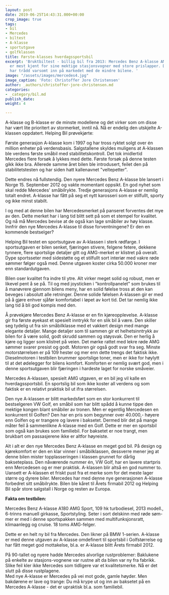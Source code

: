 ```yaml
---
layout: post
date: 2019-06-25T14:43:31.000+00:00
crop_image: true
tags:
- bil
- Mercedes
- biltest
- A-klasse
- sportutgave
- golfklassen
title: Første-klasses hverdagssportsbil
excerpt: 'Bruktbiltest - billig bil fra 2013: Mercedes Benz A-klasse AMG: Mercedes
  er mest kjent for sine mektige stasjonsvogner med store prislapper. Det tyske kvalitetsmerket
  har trådd varsomt inn på markedet med de mindre bilene. '
image: "/assets/images/mercedes4.jpg"
image_caption: 'Foto: Christoffer Jore Christensen'
author: _authors/christoffer-jore-christensen.md
categories:
- _category/bil.md
publish_date: 
weight: 4

---
```

A-klasse og B-klasse er de minste modellene og det virker som om disse har vært lite prioritert av stormerket, inntil nå. Nå er endelig den utskjelte A-klassen oppdatert. Helping Bil prøvekjørte:

Første generasjon A-klasse kom i 1997 og har tross ryktet solgt over én million enheter på verdensbasis. Salgstallene skyldes muligens at A-klassen ble verdens første småbil med stabilitetskontroll. Det tok imidlertid Mercedes flere forsøk å lykkes med dette. Første forsøk på denne testen gikk ikke bra. Allerede samme året bilen ble introdusert, feilet den på stabilitetstesten og har siden hatt kallenavnet "veltepetter".

Dette endres nå fullstendig. Den nyere Mercedes Benz A-klasse ble lansert i Norge 15. September 2012 og vakte momentant oppsikt. En god nyhet som skal redde Mercedes' småbilrykte. Tredje generasjons A-klasse er nemlig totalt endret. A-klasse har fått på seg et nytt karosseri som er stilfullt, sporty og ikke minst stabilt.

I og med at denne bilen har Mercedesmerket på panseret forventes det mye av den. Dette merket har i lang tid blitt sett på som et stempel for kvalitet. Og nå må Mercedes bevise at de også kan lage småbiler av høy klasse. Innfrir den nye Mercedes A-klasse til disse forventningene? Er den en kommende bestselger?

Helping Bil testet en sportsutgave av A-klassen i sterk rødfarge. I sportsutgaven er bilen senket, fjæringen stivere, felgene fetere, dekkene tynnere, flere sportslige detaljer gitt og AMG-merket er klistret på overalt. Dype sportsseter med sidestøtte og et stilfullt sort interiør med vakre røde sømmer følger også med. Denne utgaven koster cirka 50.000 kroner mer enn standardutgaven.

Bilen oser kvalitet fra indre til ytre. Alt virker meget solid og robust, men er likevel pent å se på. Til og med joysticken i "kontrollpanelet" som brukes til å manøvrere gjennom bilens meny, har en solid følelse tross at den kan beveges i absolutt alle retninger. Denne solide følelsen A-klassen gir er med på å gjøre enhver sjåfør komfortabel i løpet av kort tid. Det tar nemlig ikke lang tid å bli god kompis med den.

Å prøvekjøre Mercedes Benz A-klasse er en fin kjøreopplevelse. A-klasse gir fra første øyekast et spesielt inntrykk for en slik bil å være. Den skiller seg tydelig ut fra sin småbilklasse med et vakkert design med mange elegante detaljer. Mange detaljer som til sammen gir et helhetsinntrykk av bilen for å være solid, godt skrudd sammen og støysvak. Den er herlig å kjøre og ligger som klistret på veien. Det mørke rattet med lekre røde AMG sømmer svarer presist og godt. Motoren gir også godt svar fra seg. Minste motorstørrelsen er på 109 hester og mer enn dette trengs det faktisk ikke. Dieselmotoren i testbilen brummer sportslige toner, men er ikke for høylytt til at det ødelegger for bilens komfort. Komforten er nemlig svært god, men i denne sportsutgaven blir fjæringen i hardeste laget for norske småveier.

Mercedes A-klassen, spesielt AMG utgaven, er en bil jeg vil kalle en hverdagssportsbil. En sportslig bil som ikke koster all verdens og som faktisk er en relativt praktisk bil ut ifra størrelsen.

Den nye A-klassen er blitt markedsført som en stor konkurrent til bestselgeren VW Golf, en småbil som har blitt spådd å kunne tippe den mektige kongen blant småbiler av tronen. Men er egentlig Mercedesen en konkurrent til Golfen? Den har en pris som begynner over 40.000,- høyere enn Golfen og er trangere og lavere i baksetet. Dermed blir det på mange måter feil å sammenlikne A-klasse med en Golf. Dette er mer en sportsbil som også kan brukes som familiebil. For baksetet er noe trangt, men brukbart om passasjerene ikke er altfor høyreiste.

Alt i alt er den nye Mercedes Benz A-klasse en meget god bil. På design og kjørekomfort er den en klar vinner i småbilklassen, dessverre mener jeg at denne bilen mister topplasseringen i klassen grunnet for dårlig bakseteplass. Den nåværende nummer én, VW Golf, har en lavere startpris enn Mercedesen og er mer praktisk. A-klassen blir altså en god nummer to. Uansett er A-klassen et friskt pust fra et merke som for det meste lager større og dyrere biler. Mercedes har med denne nye generasjonen A-klasse forbedret sitt småbilrykte. Bilen ble kåret til Årets firmabil 2012 og Helping Bil spår store salgstall i Norge og resten av Europa.

**Fakta om testbilen:**

Mercedes Benz A-klasse A180 AMG Sport, 109 hk turbodiesel, 2013 modell., 6-trinns manuell girkasse, Sportstyling. Seter i sort delskinn med røde søm-mer er med i denne sportspakken sammen med multifunksjonsratt, klimaanlegg og cruise. 18 toms AMG-felger.  
  
Dette er en helt ny bil fra Mercedes. Den likner på BMW 1-serien. A-klasse er med denne utgaven av A-klasse omdefinert til sportsbil i Golfstørrelse og har fått meget god mottakelse, bl.a. er A-klasse blitt Årets firmabil 2012.  
  
På 90-tallet og nyere hadde Mercedes alvorlige rustproblemer: Baklukene på enkelte av stasjons-vognene var rustne alt da bilen var ny fra fabrikk. Slike feil kler ikke Mercedes som tidligere var et kvalitetsmerke. Nå er det slutt på disse rustplagene.  
Med nye A-klasse er Mercedes på vei mot gode, gamle høyder. Men bakdørene er lave og trange: Du må krype ut og inn av baksetet på en Mercedes A-klasse - det er upraktisk bl.a. som familiebil.